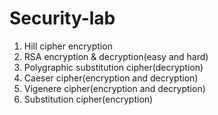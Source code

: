 # Security-lab
1. Hill cipher encryption
2. RSA encryption & decryption(easy and hard)
3. Polygraphic substitution cipher(decryption)
4. Caeser cipher(encryption and decryption)
5. Vigenere cipher(encryption and decryption)
6. Substitution cipher(encryption)
